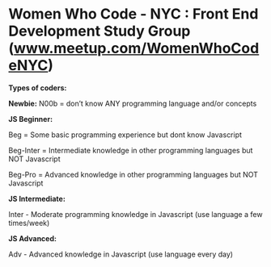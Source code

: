 Women Who Code - NYC : Front End Development Study Group (www.meetup.com/WomenWhoCodeNYC)
==========  

**Types of coders:**

**Newbie:**
N00b = don’t know ANY programming language and/or concepts

**JS Beginner:**

Beg = Some basic programming experience but dont know Javascript 

Beg-Inter = Intermediate knowledge in other programming languages but NOT Javascript

Beg-Pro = Advanced knowledge in other programming languages but NOT Javascript

**JS Intermediate:**

Inter - Moderate programming knowledge in Javascript (use language a few times/week)

**JS Advanced:**

Adv - Advanced knowledge in Javascript (use language every day)

